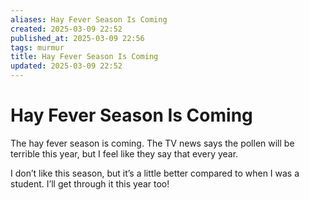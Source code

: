 ```yaml
---
aliases: Hay Fever Season Is Coming
created: 2025-03-09 22:52
published_at: 2025-03-09 22:56
tags: murmur
title: Hay Fever Season Is Coming
updated: 2025-03-09 22:52
---
```


# Hay Fever Season Is Coming

The hay fever season is coming. The TV news says the pollen will be terrible this year, but I feel like they say that every year.

I don’t like this season, but it’s a little better compared to when I was a student. I’ll get through it this year too!